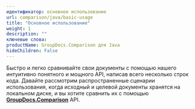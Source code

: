 ```yaml
---
идентификатор: основное использование
url: comparison/java/basic-usage
title: "Основное использование"
weight: 1
description: ""
ключевые слова:
productName: GroupDocs.Comparison для Java
hideChildren: False
---
```

Быстро и легко сравнивайте свои документы с помощью нашего интуитивно понятного и мощного API, написав всего несколько строк кода.
Давайте рассмотрим распространенные сценарии использования, когда исходный и целевой документы хранятся на локальном диске, и вы хотите сравнить их с помощью **[GroupDocs.Comparison](https://products.groupdocs.com/comparison/java)** API.

